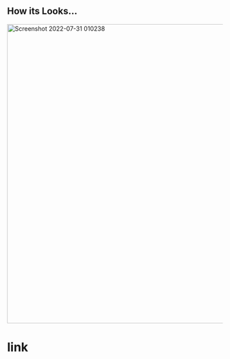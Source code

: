 ## How its Looks...
<img width="700" alt="Screenshot 2022-07-31 010238" src="https://user-images.githubusercontent.com/75856743/181964395-9571d61d-9dfb-47e9-8fa2-2ddd9cc832cb.png">

# link
